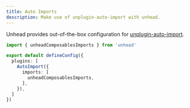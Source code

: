 ```yaml
---
title: Auto Imports
description: Make use of unplugin-auto-import with unhead.
---
```


Unhead provides out-of-the-box configuration for [unplugin-auto-import](https://github.com/antfu/unplugin-auto-import).

```ts [vite.config.ts]
import { unheadComposablesImports } from 'unhead'

export default defineConfig({
  plugins: [
    AutoImport({
      imports: [
        unheadComposablesImports,
      ],
    }),
  ]
})
```
